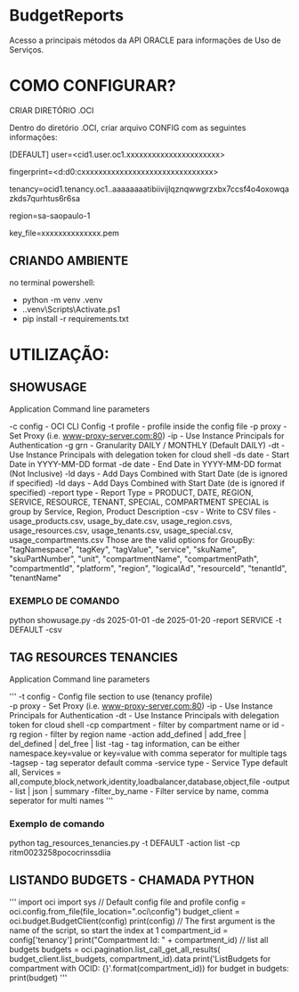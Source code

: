 # BudgetReports
 
Acesso a principais métodos da API ORACLE para informações de Uso de Serviços.


# COMO CONFIGURAR?

CRIAR DIRETÓRIO .OCI

Dentro do diretório .OCI, criar arquivo CONFIG com as seguintes informações:

[DEFAULT]
user=<cid1.user.oc1.xxxxxxxxxxxxxxxxxxxxxx>

fingerprint=<d:d0:cxxxxxxxxxxxxxxxxxxxxxxxxxxxxxxx>

tenancy=ocid1.tenancy.oc1..aaaaaaaatibiivijlqznqwwgrzxbx7ccsf4o4oxowqazkds7qurhtus6r6sa

region=sa-saopaulo-1

key_file=xxxxxxxxxxxxxx.pem


## CRIANDO AMBIENTE

no terminal powershell:

- python -m venv .venv
- .\.venv\Scripts\Activate.ps1  
- pip install -r requirements.txt



# UTILIZAÇÃO:


## SHOWUSAGE 
Application Command line parameters

   -c config    - OCI CLI Config
   -t profile   - profile inside the config file
   -p proxy     - Set Proxy (i.e. www-proxy-server.com:80)
   -ip          - Use Instance Principals for Authentication
   -g  grn      - Granularity DAILY / MONTHLY (Default DAILY)
   -dt          - Use Instance Principals with delegation token for cloud shell
   -ds date     - Start Date in YYYY-MM-DD format
   -de date     - End Date in YYYY-MM-DD format (Not Inclusive)
   -ld days     - Add Days Combined with Start Date (de is ignored if specified)
   -ld days     - Add Days Combined with Start Date (de is ignored if specified)
   -report type - Report Type = PRODUCT, DATE, REGION, SERVICE, RESOURCE, TENANT, SPECIAL, COMPARTMENT
                  SPECIAL is group by Service, Region, Product Description
   -csv         - Write to CSV files - usage_products.csv, usage_by_date.csv, usage_region.csvs,
                                       usage_resources.csv, usage_tenants.csv, usage_special.csv, usage_compartments.csv
Those are the valid options for GroupBy:
   "tagNamespace", "tagKey", "tagValue", "service", "skuName", "skuPartNumber", "unit", "compartmentName",
   "compartmentPath", "compartmentId", "platform", "region", "logicalAd", "resourceId", "tenantId", "tenantName"


### EXEMPLO DE COMANDO
 python showusage.py -ds 2025-01-01 -de 2025-01-20  -report SERVICE -t DEFAULT -csv 


## TAG RESOURCES TENANCIES

Application Command line parameters

'''
   -t config       - Config file section to use (tenancy profile)  
   -p proxy        - Set Proxy (i.e. www-proxy-server.com:80) 
   -ip             - Use Instance Principals for Authentication 
   -dt             - Use Instance Principals with delegation token for cloud shell
   -cp compartment - filter by compartment name or id
   -rg region      - filter by region name
   -action add_defined | add_free | del_defined | del_free | list
   -tag            - tag information, can be either namespace.key=value or key=value with comma seperator for multiple tags
   -tagsep         - tag seperator default comma
   -service type   - Service Type default all, Services = all,compute,block,network,identity,loadbalancer,database,object,file
   -output         - list | json | summary
   -filter_by_name - Filter service by name, comma seperator for multi names
'''
### Exemplo de comando

python tag_resources_tenancies.py -t DEFAULT -action list -cp ritm0023258pococrinssdiia  

## LISTANDO BUDGETS - CHAMADA PYTHON

'''
 import oci
 import sys
 // Default config file and profile
 config = oci.config.from_file(file_location=".oci\\config")
 budget_client = oci.budget.BudgetClient(config)
 print(config)
 // The first argument is the name of the script, so start the index at 1
 compartment_id = config['tenancy']
 print("Compartment Id: " + compartment_id)
 // list all budgets
 budgets = oci.pagination.list_call_get_all_results(
     budget_client.list_budgets,
     compartment_id).data
  print('ListBudgets for compartment with OCID: {}'.format(compartment_id))
  for budget in budgets:
      print(budget)
'''